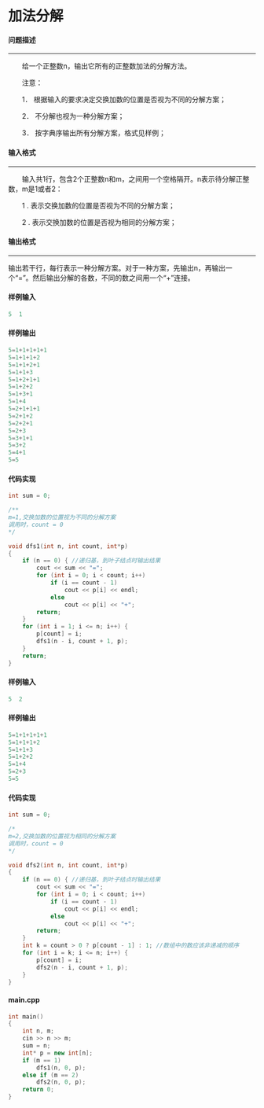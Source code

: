 # 加法分解



#### 问题描述

------

　　给一个正整数n，输出它所有的正整数加法的分解方法。
  
　　注意：
  
　　1． 根据输入的要求决定交换加数的位置是否视为不同的分解方案；
  
　　2． 不分解也视为一种分解方案；
  
　　3． 按字典序输出所有分解方案，格式见样例；

#### 输入格式

------

　　输入共1行，包含2个正整数n和m，之间用一个空格隔开。n表示待分解正整数，m是1或者2：
  
　　1 .   表示交换加数的位置是否视为不同的分解方案；
  
　　2 .   表示交换加数的位置是否视为相同的分解方案；

#### 输出格式

------

输出若干行，每行表示一种分解方案。对于一种方案，先输出n，再输出一个“=”。然后输出分解的各数，不同的数之间用一个“+”连接。



#### 样例输入

```c++
5  1
```

####  样例输出

```c++
5=1+1+1+1+1
5=1+1+1+2
5=1+1+2+1
5=1+1+3
5=1+2+1+1
5=1+2+2
5=1+3+1
5=1+4
5=2+1+1+1
5=2+1+2
5=2+2+1
5=2+3
5=3+1+1
5=3+2
5=4+1
5=5
```

#### 代码实现

```c++
int sum = 0;

/**
m=1,交换加数的位置视为不同的分解方案
调用时，count = 0
*/

void dfs1(int n, int count, int*p)
{
	if (n == 0) { //递归基，到叶子结点时输出结果
		cout << sum << "=";
		for (int i = 0; i < count; i++)
			if (i == count - 1)
				cout << p[i] << endl;
			else
				cout << p[i] << "+";
		return;
	}
	for (int i = 1; i <= n; i++) {
		p[count] = i;
		dfs1(n - i, count + 1, p);
	}
	return;
}

```



#### 样例输入

```c++
5  2
```

#### 样例输出

```c++
5=1+1+1+1+1
5=1+1+1+2
5=1+1+3
5=1+2+2
5=1+4
5=2+3
5=5
```

#### 代码实现

```c++
int sum = 0;

/*
m=2,交换加数的位置视为相同的分解方案
调用时，count = 0
*/

void dfs2(int n, int count, int*p)
{
	if (n == 0) { //递归基，到叶子结点时输出结果
		cout << sum << "=";
		for (int i = 0; i < count; i++)
			if (i == count - 1)
				cout << p[i] << endl;
			else
				cout << p[i] << "+";
		return;
	}
	int k = count > 0 ? p[count - 1] : 1; //数组中的数应该非递减的顺序
	for (int i = k; i <= n; i++) {
		p[count] = i;
		dfs2(n - i, count + 1, p);
	}
}

```

#### main.cpp

```c++
int main()
{
	int n, m;
	cin >> n >> m;
	sum = n;
	int* p = new int[n];
	if (m == 1)
		dfs1(n, 0, p);
	else if (m == 2)
		dfs2(n, 0, p);
	return 0;
}

```

